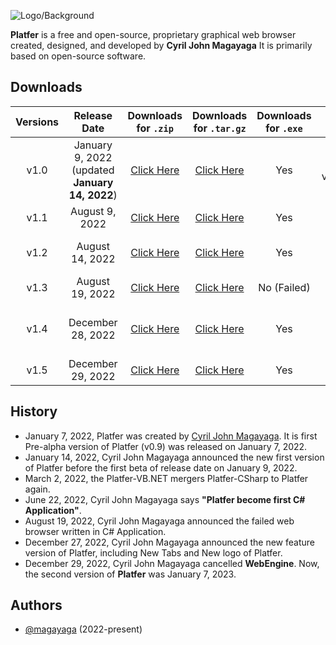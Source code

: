 ![Logo/Background](https://github.com/Platfer/Platfer/blob/main/Platfer.png)

**Platfer** is a free and open-source, proprietary graphical web browser created, designed, and developed by **Cyril John Magayaga** It is primarily based on open-source software.

## Downloads
| **Versions** | **Release Date** | **Downloads for `.zip`** | **Downloads for `.tar.gz`** | **Downloads for `.exe`** | **Visual Studio** version | Notes |
|:-:|:-:|:-:|:-:|:-:|:-:|:-:|
| v1.0 | January 9, 2022 (updated **January 14, 2022**) | [Click Here](https://github.com/Platfer/Platfer/archive/refs/tags/v1.0.zip) | [Click Here](https://github.com/Platfer/Platfer/archive/refs/tags/v1.0.tar.gz) | Yes | **(v17.0.2)** v17.0.31919.166 | First **Visual Basic .NET** Application |
| v1.1 | August 9, 2022 | [Click Here](https://github.com/Platfer/Platfer/archive/refs/tags/v1.1.zip) | [Click Here](https://github.com/Platfer/Platfer/archive/refs/tags/v1.1.tar.gz) | Yes | **(v17.2.6)** 17.2.32630.192 | First **C#** Application |
| v1.2 | August 14, 2022 | [Click Here](https://github.com/Platfer/Platfer/archive/refs/tags/v1.2.zip) | [Click Here](https://github.com/Platfer/Platfer/archive/refs/tags/v1.2.tar.gz) | Yes | **(v17.2.6)** 17.2.32630.192 | First Redesign of Platfer |
| v1.3 | August 19, 2022 | [Click Here](https://github.com/Platfer/Platfer/archive/refs/tags/v1.3.zip) | [Click Here](https://github.com/Platfer/Platfer/archive/refs/tags/v1.3.tar.gz) | No (Failed) | **(v17.3.0)** 17.3.32804.467 | First Fix bugs |
| v1.4 | December 28, 2022 | [Click Here](https://github.com/Platfer/Platfer/archive/refs/tags/v1.4.zip) | [Click Here](https://github.com/Platfer/Platfer/archive/refs/tags/v1.4.tar.gz) | Yes | **(17.4.3)** 17.4.33205.214 | New tabs and New logo of Platfer |
| v1.5 | December 29, 2022 | [Click Here](https://github.com/Platfer/Platfer/archive/refs/tags/v1.5.zip) | [Click Here](https://github.com/Platfer/Platfer/archive/refs/tags/v1.5.tar.gz) | Yes | **(17.4.3)** 17.4.33205.214 | Second Fix bugs |

## History

  * January 7, 2022, Platfer was created by [Cyril John Magayaga](https://github.com/magayaga). It is first Pre-alpha version of Platfer (v0.9) was released on January 7, 2022.
  * January 14, 2022, Cyril John Magayaga announced the new first version of Platfer before the first beta of release date on January 9, 2022.
  * March 2, 2022, the Platfer-VB.NET mergers Platfer-CSharp to Platfer again.
  * June 22, 2022, Cyril John Magayaga says **"Platfer become first C# Application"**.
  * August 19, 2022, Cyril John Magayaga announced the failed web browser written in C# Application.
  * December 27, 2022, Cyril John Magayaga announced the new feature version of Platfer, including New Tabs and New logo of Platfer.
  * December 29, 2022, Cyril John Magayaga cancelled **WebEngine**. Now, the second version of **Platfer** was January 7, 2023.


## Authors
* [@magayaga](https://github.com/magayaga) (2022-present)
